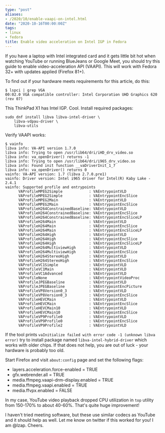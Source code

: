 ```yaml
---
type: "post"
aliases:
- /2020/10/enable-vaapi-on-intel.html
date: "2020-10-16T00:00:00Z"
tags:
- linux
- fedora
title: Enable video acceleration on Intel IGP in Fedora
---
```


If you have a laptop with Intel integrated card and it gets little bit hot when
watching YouTube or running BlueJeans or Google Meet, you should try this guide
to enable video-acceleration API (VAAPI). This will work with Fedora 32+ with
updates applied (Firefox 81+).

To find out if your hardware meets requirements for this article, do this:

	$ lspci | grep VGA
	00:02.0 VGA compatible controller: Intel Corporation UHD Graphics 620 (rev 07)

This ThinkPad X1 has Intel IGP. Cool. Install required packages:

	sudo dnf install libva libva-intel-driver \
	    libva-vdpau-driver \
	    libva-utils

Verify VAAPI works:

	$ vainfo
	libva info: VA-API version 1.7.0
	libva info: Trying to open /usr/lib64/dri/iHD_drv_video.so
	libva info: va_openDriver() returns -1
	libva info: Trying to open /usr/lib64/dri/i965_drv_video.so
	libva info: Found init function __vaDriverInit_1_7
	libva info: va_openDriver() returns 0
	vainfo: VA-API version: 1.7 (libva 2.7.0.pre1)
	vainfo: Driver version: Intel i965 driver for Intel(R) Kaby Lake - 2.4.1
	vainfo: Supported profile and entrypoints
	      VAProfileMPEG2Simple            :	VAEntrypointVLD
	      VAProfileMPEG2Simple            :	VAEntrypointEncSlice
	      VAProfileMPEG2Main              :	VAEntrypointVLD
	      VAProfileMPEG2Main              :	VAEntrypointEncSlice
	      VAProfileH264ConstrainedBaseline:	VAEntrypointVLD
	      VAProfileH264ConstrainedBaseline:	VAEntrypointEncSlice
	      VAProfileH264ConstrainedBaseline:	VAEntrypointEncSliceLP
	      VAProfileH264Main               :	VAEntrypointVLD
	      VAProfileH264Main               :	VAEntrypointEncSlice
	      VAProfileH264Main               :	VAEntrypointEncSliceLP
	      VAProfileH264High               :	VAEntrypointVLD
	      VAProfileH264High               :	VAEntrypointEncSlice
	      VAProfileH264High               :	VAEntrypointEncSliceLP
	      VAProfileH264MultiviewHigh      :	VAEntrypointVLD
	      VAProfileH264MultiviewHigh      :	VAEntrypointEncSlice
	      VAProfileH264StereoHigh         :	VAEntrypointVLD
	      VAProfileH264StereoHigh         :	VAEntrypointEncSlice
	      VAProfileVC1Simple              :	VAEntrypointVLD
	      VAProfileVC1Main                :	VAEntrypointVLD
	      VAProfileVC1Advanced            :	VAEntrypointVLD
	      VAProfileNone                   :	VAEntrypointVideoProc
	      VAProfileJPEGBaseline           :	VAEntrypointVLD
	      VAProfileJPEGBaseline           :	VAEntrypointEncPicture
	      VAProfileVP8Version0_3          :	VAEntrypointVLD
	      VAProfileVP8Version0_3          :	VAEntrypointEncSlice
	      VAProfileHEVCMain               :	VAEntrypointVLD
	      VAProfileHEVCMain               :	VAEntrypointEncSlice
	      VAProfileHEVCMain10             :	VAEntrypointVLD
	      VAProfileHEVCMain10             :	VAEntrypointEncSlice
	      VAProfileVP9Profile0            :	VAEntrypointVLD
	      VAProfileVP9Profile0            :	VAEntrypointEncSlice
	      VAProfileVP9Profile2            :	VAEntrypointVLD

If the tool prints `vaInitialize failed with error code -1 (unknown libva
error)` try to install package named `libva-intel-hybrid-driver` which works
with older chips. If that does not help, you are out of luck - your hardware is
probably too old.

Start Firefox and visit `about:config` page and set the following flags:

* layers.acceleration.force-enabled = TRUE
* gfx.webrender.all = TRUE
* media.ffmpeg.vaapi-drm-display.enabled = TRUE
* media.ffmpeg.vaapi.enabled = TRUE
* media.ffvpx.enabled = FALSE

In my case, YouTube video playback dropped CPU utilization in `top` utility
from 150-170% to about 40-60%. That's quite huge improvement!

I haven't tried meeting software, but these use similar codecs as YouTube and
it should help as well. Let me know on twitter if this worked for you! I am
@lzap. Cheers.
